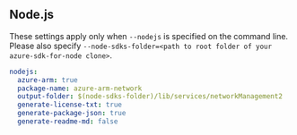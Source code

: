 ## Node.js

These settings apply only when `--nodejs` is specified on the command line.
Please also specify `--node-sdks-folder=<path to root folder of your azure-sdk-for-node clone>`.

``` yaml $(nodejs)
nodejs:
  azure-arm: true
  package-name: azure-arm-network
  output-folder: $(node-sdks-folder)/lib/services/networkManagement2
  generate-license-txt: true
  generate-package-json: true
  generate-readme-md: false
```
